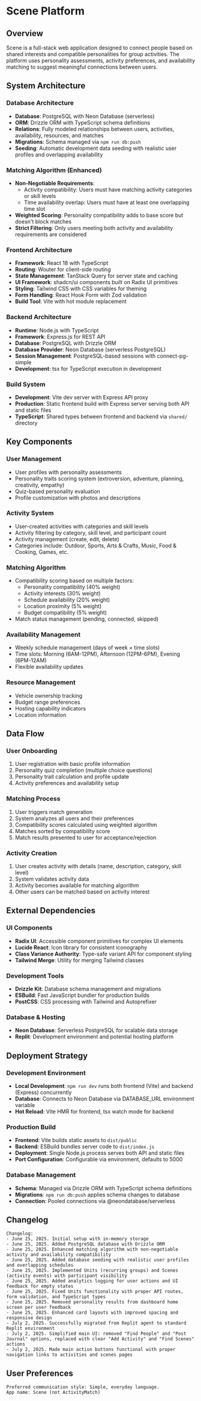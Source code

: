 # Scene Platform

## Overview

Scene is a full-stack web application designed to connect people based on shared interests and compatible personalities for group activities. The platform uses personality assessments, activity preferences, and availability matching to suggest meaningful connections between users.

## System Architecture

### Database Architecture
- **Database**: PostgreSQL with Neon Database (serverless)
- **ORM**: Drizzle ORM with TypeScript schema definitions
- **Relations**: Fully modeled relationships between users, activities, availability, resources, and matches
- **Migrations**: Schema managed via `npm run db:push`
- **Seeding**: Automatic development data seeding with realistic user profiles and overlapping availability

### Matching Algorithm (Enhanced)
- **Non-Negotiable Requirements**: 
  - Activity compatibility: Users must have matching activity categories or skill levels
  - Time availability overlap: Users must have at least one overlapping time slot
- **Weighted Scoring**: Personality compatibility adds to base score but doesn't block matches
- **Strict Filtering**: Only users meeting both activity and availability requirements are considered

### Frontend Architecture
- **Framework**: React 18 with TypeScript
- **Routing**: Wouter for client-side routing
- **State Management**: TanStack Query for server state and caching
- **UI Framework**: shadcn/ui components built on Radix UI primitives
- **Styling**: Tailwind CSS with CSS variables for theming
- **Form Handling**: React Hook Form with Zod validation
- **Build Tool**: Vite with hot module replacement

### Backend Architecture
- **Runtime**: Node.js with TypeScript
- **Framework**: Express.js for REST API
- **Database**: PostgreSQL with Drizzle ORM
- **Database Provider**: Neon Database (serverless PostgreSQL)
- **Session Management**: PostgreSQL-based sessions with connect-pg-simple
- **Development**: tsx for TypeScript execution in development

### Build System
- **Development**: Vite dev server with Express API proxy
- **Production**: Static frontend build with Express server serving both API and static files
- **TypeScript**: Shared types between frontend and backend via `shared/` directory

## Key Components

### User Management
- User profiles with personality assessments
- Personality traits scoring system (extroversion, adventure, planning, creativity, empathy)
- Quiz-based personality evaluation
- Profile customization with photos and descriptions

### Activity System
- User-created activities with categories and skill levels
- Activity filtering by category, skill level, and participant count
- Activity management (create, edit, delete)
- Categories include: Outdoor, Sports, Arts & Crafts, Music, Food & Cooking, Games, etc.

### Matching Algorithm
- Compatibility scoring based on multiple factors:
  - Personality compatibility (40% weight)
  - Activity interests (30% weight)
  - Schedule availability (20% weight)
  - Location proximity (5% weight)
  - Budget compatibility (5% weight)
- Match status management (pending, connected, skipped)

### Availability Management
- Weekly schedule management (days of week × time slots)
- Time slots: Morning (6AM-12PM), Afternoon (12PM-6PM), Evening (6PM-12AM)
- Flexible availability updates

### Resource Management
- Vehicle ownership tracking
- Budget range preferences
- Hosting capability indicators
- Location information

## Data Flow

### User Onboarding
1. User registration with basic profile information
2. Personality quiz completion (multiple choice questions)
3. Personality trait calculation and profile update
4. Activity preferences and availability setup

### Matching Process
1. User triggers match generation
2. System analyzes all users and their preferences
3. Compatibility scores calculated using weighted algorithm
4. Matches sorted by compatibility score
5. Match results presented to user for acceptance/rejection

### Activity Creation
1. User creates activity with details (name, description, category, skill level)
2. System validates activity data
3. Activity becomes available for matching algorithm
4. Other users can be matched based on activity interest

## External Dependencies

### UI Components
- **Radix UI**: Accessible component primitives for complex UI elements
- **Lucide React**: Icon library for consistent iconography
- **Class Variance Authority**: Type-safe variant API for component styling
- **Tailwind Merge**: Utility for merging Tailwind classes

### Development Tools
- **Drizzle Kit**: Database schema management and migrations
- **ESBuild**: Fast JavaScript bundler for production builds
- **PostCSS**: CSS processing with Tailwind and Autoprefixer

### Database & Hosting
- **Neon Database**: Serverless PostgreSQL for scalable data storage
- **Replit**: Development environment and potential hosting platform

## Deployment Strategy

### Development Environment
- **Local Development**: `npm run dev` runs both frontend (Vite) and backend (Express) concurrently
- **Database**: Connects to Neon Database via DATABASE_URL environment variable
- **Hot Reload**: Vite HMR for frontend, tsx watch mode for backend

### Production Build
- **Frontend**: Vite builds static assets to `dist/public`
- **Backend**: ESBuild bundles server code to `dist/index.js`
- **Deployment**: Single Node.js process serves both API and static files
- **Port Configuration**: Configurable via environment, defaults to 5000

### Database Management
- **Schema**: Managed via Drizzle ORM with TypeScript schema definitions
- **Migrations**: `npm run db:push` applies schema changes to database
- **Connection**: Pooled connections via @neondatabase/serverless

## Changelog

```
Changelog:
- June 25, 2025. Initial setup with in-memory storage
- June 25, 2025. Added PostgreSQL database with Drizzle ORM
- June 25, 2025. Enhanced matching algorithm with non-negotiable activity and availability compatibility
- June 25, 2025. Added database seeding with realistic user profiles and overlapping schedules
- June 25, 2025. Implemented Units (recurring groups) and Scenes (activity events) with participant visibility
- June 25, 2025. Added analytics logging for user actions and UI feedback for empty states
- June 25, 2025. Fixed Units functionality with proper API routes, form validation, and TypeScript types
- June 25, 2025. Removed personality results from dashboard home screen per user feedback
- June 25, 2025. Enhanced card layouts with improved spacing and responsive design
- July 2, 2025. Successfully migrated from Replit agent to standard Replit environment
- July 2, 2025. Simplified main UI: removed "Find People" and "Post Journal" options, replaced with clear "Add Activity" and "Find Scenes" actions
- July 2, 2025. Made main action buttons functional with proper navigation links to activities and scenes pages
```

## User Preferences

```
Preferred communication style: Simple, everyday language.
App name: Scene (not ActivityMatch)
```